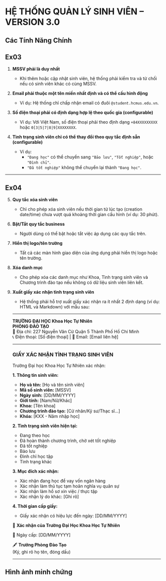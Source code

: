 # HỆ THỐNG QUẢN LÝ SINH VIÊN – VERSION 3.0

## Các Tính Năng Chính
 
## Ex03

1. **MSSV phải là duy nhất**  
   - Khi thêm hoặc cập nhật sinh viên, hệ thống phải kiểm tra và từ chối nếu có sinh viên khác có cùng MSSV.

2. **Email phải thuộc một tên miền nhất định và có thể cấu hình động**  
   - Ví dụ: Hệ thống chỉ chấp nhận email có đuôi `@student.hcmus.edu.vn`.

3. **Số điện thoại phải có định dạng hợp lệ theo quốc gia (configurable)**  
   - Ví dụ: Với Việt Nam, số điện thoại phải theo định dạng `+84XXXXXXXXX` hoặc `0[3|5|7|8|9]XXXXXXXX`.

4. **Tình trạng sinh viên chỉ có thể thay đổi theo quy tắc định sẵn (configurable)**  
   - Ví dụ:
     - `"Đang học"` có thể chuyển sang `"Bảo lưu"`, `"Tốt nghiệp"`, hoặc `"Đình chỉ"`.
     - `"Đã tốt nghiệp"` không thể chuyển lại thành `"Đang học"`.

---

## Ex04

5. **Quy tắc xóa sinh viên**  
   - Chỉ cho phép xóa sinh viên nếu thời gian từ lúc tạo (creation date/time) chưa vượt quá khoảng thời gian cấu hình (ví dụ: 30 phút).

6. **Bật/Tắt quy tắc business**  
   - Người dùng có thể bật hoặc tắt việc áp dụng các quy tắc trên.

7. **Hiển thị logo/tên trường**  
   - Tất cả các màn hình giao diện của ứng dụng phải hiển thị logo hoặc tên trường.

8. **Xóa danh mục**  
   - Cho phép xóa các danh mục như Khoa, Tình trạng sinh viên và Chương trình đào tạo nếu không có dữ liệu sinh viên liên kết.

9. **Xuất giấy xác nhận tình trạng sinh viên**  
    - Hệ thống phải hỗ trợ xuất giấy xác nhận ra ít nhất 2 định dạng (ví dụ: HTML và Markdown) với mẫu sau:

    ---
    
    **TRƯỜNG ĐẠI HỌC Khoa Học Tự Nhiên**  
    **PHÒNG ĐÀO TẠO**  
    📍 Địa chỉ: 227 Nguyễn Văn Cừ Quận 5 Thành Phố Hồ Chí Minh  
    📞 Điện thoại: [Số điện thoại] | 📧 Email: [Email liên hệ]  
    
    ---  
    
    ### **GIẤY XÁC NHẬN TÌNH TRẠNG SINH VIÊN**  
    
    Trường Đại học Khoa Học Tự Nhiên xác nhận:  
    
    **1. Thông tin sinh viên:**  
    - **Họ và tên:** [Họ và tên sinh viên]  
    - **Mã số sinh viên:** [MSSV]  
    - **Ngày sinh:** [DD/MM/YYYY]  
    - **Giới tính:** [Nam/Nữ/Khác]  
    - **Khoa:** [Tên khoa]  
    - **Chương trình đào tạo:** [Cử nhân/Kỹ sư/Thạc sĩ...]  
    - **Khóa:** [KXX - Năm nhập học]  
    
    **2. Tình trạng sinh viên hiện tại:**  
    - Đang theo học  
    - Đã hoàn thành chương trình, chờ xét tốt nghiệp  
    - Đã tốt nghiệp  
    - Bảo lưu  
    - Đình chỉ học tập  
    - Tình trạng khác  
    
    **3. Mục đích xác nhận:**  
    - Xác nhận đang học để vay vốn ngân hàng  
    - Xác nhận làm thủ tục tạm hoãn nghĩa vụ quân sự  
    - Xác nhận làm hồ sơ xin việc / thực tập  
    - Xác nhận lý do khác: [Ghi rõ]  
    
    **4. Thời gian cấp giấy:**  
    - Giấy xác nhận có hiệu lực đến ngày: [DD/MM/YYYY]  
    
    📍 **Xác nhận của Trường Đại Học Khoa Học Tự Nhiên**  
    
    📅 Ngày cấp: [DD/MM/YYYY]  
    
    🖋 **Trưởng Phòng Đào Tạo**  
    (Ký, ghi rõ họ tên, đóng dấu)  
    
    ---

## Hình ảnh minh chứng
